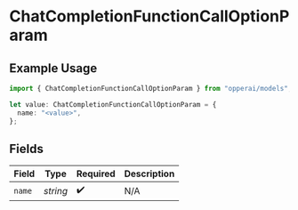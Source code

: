 # ChatCompletionFunctionCallOptionParam

## Example Usage

```typescript
import { ChatCompletionFunctionCallOptionParam } from "opperai/models";

let value: ChatCompletionFunctionCallOptionParam = {
  name: "<value>",
};
```

## Fields

| Field              | Type               | Required           | Description        |
| ------------------ | ------------------ | ------------------ | ------------------ |
| `name`             | *string*           | :heavy_check_mark: | N/A                |